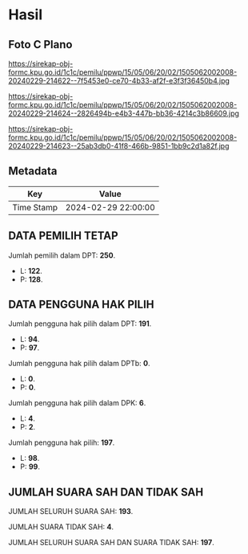 # Hasil

## Foto C Plano

https://sirekap-obj-formc.kpu.go.id/1c1c/pemilu/ppwp/15/05/06/20/02/1505062002008-20240229-214622--7f5453e0-ce70-4b33-af2f-e3f3f36450b4.jpg

https://sirekap-obj-formc.kpu.go.id/1c1c/pemilu/ppwp/15/05/06/20/02/1505062002008-20240229-214624--2826494b-e4b3-447b-bb36-4214c3b86609.jpg

https://sirekap-obj-formc.kpu.go.id/1c1c/pemilu/ppwp/15/05/06/20/02/1505062002008-20240229-214623--25ab3db0-41f8-466b-9851-1bb9c2d1a82f.jpg


## Metadata

| Key        | Value               |
| ---------- | ------------------- |
| Time Stamp | 2024-02-29 22:00:00 |


## DATA PEMILIH TETAP

Jumlah pemilih dalam DPT: **250**.
 * L: **122**.
 * P: **128**.

## DATA PENGGUNA HAK PILIH

Jumlah pengguna hak pilih dalam DPT: **191**.
 * L: **94**.
 * P: **97**.

Jumlah pengguna hak pilih dalam DPTb: **0**.
 * L: **0**.
 * P: **0**.

Jumlah pengguna hak pilih dalam DPK: **6**.
 * L: **4**.
 * P: **2**.

Jumlah pengguna hak pilih: **197**.
 * L: **98**.
 * P: **99**.

## JUMLAH SUARA SAH DAN TIDAK SAH

JUMLAH SELURUH SUARA SAH: **193**.

JUMLAH SUARA TIDAK SAH: **4**.

JUMLAH SELURUH SUARA SAH DAN SUARA TIDAK SAH: **197**.


